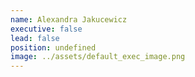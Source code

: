 ```yaml
---
name: Alexandra Jakucewicz
executive: false
lead: false
position: undefined
image: ../assets/default_exec_image.png
---
```

